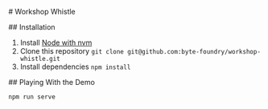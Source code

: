 # Workshop Whistle

## Installation

1. Install [Node with nvm](https://github.com/creationix/nvm)
2. Clone this repository `git clone git@github.com:byte-foundry/workshop-whistle.git`
3. Install dependencies `npm install`

## Playing With the Demo

`npm run serve`
